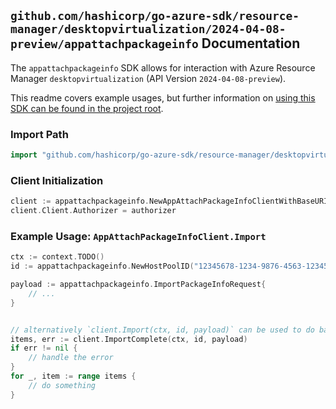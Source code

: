 
## `github.com/hashicorp/go-azure-sdk/resource-manager/desktopvirtualization/2024-04-08-preview/appattachpackageinfo` Documentation

The `appattachpackageinfo` SDK allows for interaction with Azure Resource Manager `desktopvirtualization` (API Version `2024-04-08-preview`).

This readme covers example usages, but further information on [using this SDK can be found in the project root](https://github.com/hashicorp/go-azure-sdk/tree/main/docs).

### Import Path

```go
import "github.com/hashicorp/go-azure-sdk/resource-manager/desktopvirtualization/2024-04-08-preview/appattachpackageinfo"
```


### Client Initialization

```go
client := appattachpackageinfo.NewAppAttachPackageInfoClientWithBaseURI("https://management.azure.com")
client.Client.Authorizer = authorizer
```


### Example Usage: `AppAttachPackageInfoClient.Import`

```go
ctx := context.TODO()
id := appattachpackageinfo.NewHostPoolID("12345678-1234-9876-4563-123456789012", "example-resource-group", "hostPoolName")

payload := appattachpackageinfo.ImportPackageInfoRequest{
	// ...
}


// alternatively `client.Import(ctx, id, payload)` can be used to do batched pagination
items, err := client.ImportComplete(ctx, id, payload)
if err != nil {
	// handle the error
}
for _, item := range items {
	// do something
}
```
